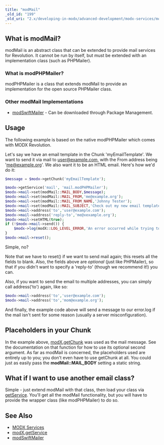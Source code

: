 ```yaml
---
title: "modMail"
_old_id: "199"
_old_uri: "2.x/developing-in-modx/advanced-development/modx-services/modmail"
---
```


## What is modMail?

modMail is an abstract class that can be extended to provide mail services for Revolution. It cannot be run by itself, but must be extended with an implementation class (such as PHPMailer).

### What is modPHPMailer?

modPHPMailer is a class that extends modMail to provide an implementation for the open source PHPMailer class.

### Other modMail Implementations

- [modSwiftMailer](https://modx.com/extras/package/modswiftmailer "modSwiftMailer") - Can be downloaded through Package Management.

## Usage

The following example is based on the native modPHPMailer which comes with MODX Revolution.

Let's say we have an email template in the Chunk 'myEmailTemplate'. We want to send it via mail to user@example.com, with the From address being 'me@example.org'. We also want it to be an HTML email. Here's how we'd do it:

``` php
$message = $modx->getChunk('myEmailTemplate');

$modx->getService('mail', 'mail.modPHPMailer');
$modx->mail->set(modMail::MAIL_BODY,$message);
$modx->mail->set(modMail::MAIL_FROM,'me@example.org');
$modx->mail->set(modMail::MAIL_FROM_NAME,'Johnny Tester');
$modx->mail->set(modMail::MAIL_SUBJECT,'Check out my new email template!');
$modx->mail->address('to','user@example.com');
$modx->mail->address('reply-to','me@xexample.org');
$modx->mail->setHTML(true);
if (!$modx->mail->send()) {
    $modx->log(modX::LOG_LEVEL_ERROR,'An error occurred while trying to send the email: '.$modx->mail->mailer->ErrorInfo);
}
$modx->mail->reset();
```

Simple, no?

Note that we have to reset() if we want to send mail again; this resets all the fields to blank. Also, the fields above are _optional_ (just like PHPMailer), so that if you didn't want to specify a 'reply-to' (though we recommend it!) you can.

Also, if you want to send the email to multiple addresses, you can simply call address('to') again, like so:

``` php
$modx->mail->address('to','user@example.com');
$modx->mail->address('to','mom@example.org');
```

And finally, the example code above will send a message to our error.log if the mail isn't sent for some reason (usually a server misconfiguration).

## Placeholders in your Chunk

In the example above, [modX.getChunk](extending-modx/modx-class/reference/modx.getchunk "modX.getChunk") was used as the mail message. See the documentation on that function for how to use its optional second argument. As far as modMail is concerned, the placeholders used are entirely up to you; you don't even have to use getChunk at all. You could just as easily pass the **modMail::MAIL\_BODY** setting a static string.

## What if I want to use another email class?

Simple - just extend modMail with that class, then load your class via [getService](extending-modx/modx-class/reference/modx.getservice "modX.getService"). You'll get all the modMail functionality, but you will have to provide the wrapper class (like modPHPMailer) to do so.

## See Also

- [MODX Services](extending-modx/services "MODX Services")
- [modX.getService](extending-modx/modx-class/reference/modx.getservice "modX.getService")
- [modSwiftMailer](https://modx.com/extras/package/modswiftmailer "modSwiftMailer")
